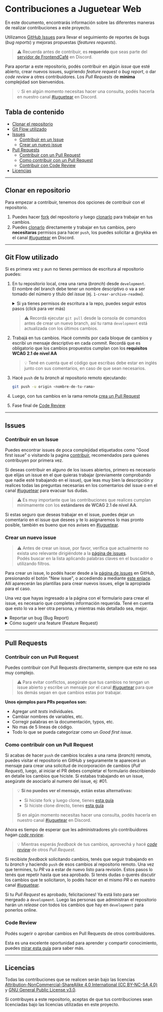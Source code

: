 # Contribuciones a Juguetear Web

En este documento, encontrarás información sobre las diferentes maneras de realizar contribuciones a este proyecto.

Utilizamos [GitHub Issues](gh-issues) para llevar el seguimiento de reportes de bugs (_bug reports_) y mejoras propuestas (_features requests_).

> ⚠️ Recuerda antes de contribuir, es **requerido** que seas parte del [servidor de FrontendCafé][dc-fec] en Discord.

Para aportar a este repositorio, podés contribuir en algún _issue_ que esté abierto, crear nuevos issues, sugiriendo _feature request_ o _bug report_, o dar _code review_ a otres contribuidores. Los _Pull Requests_ de **minima** complejidad son bienvenidos.

> 💡 Si en algún momento necesitas hacer una consulta, podés hacerla en nuestro canal [#juguetear][dc-channel] en Discord.

## Tabla de contenido

- [Clonar el repositorio](#clonar-en-repositorio)
- [Git Flow utilizado](#git-flow-utilizado)
- [Issues](#issues)
  - [Contribuir en un Issue](#contribuir-en-un-issue)
  - [Crear un nuevo issue](#crear-un-nuevo-issue)
- [Pull Requests](#pull-requests)
  - [Contribuir con un Pull Request](#contribuir-con-un-pull-request)
  - [Como contribuir con un Pull Request](#como-contribuir-con-un-pull-request)
  - [Contribuir con Code Review](#code-review)
- [Licencias](#licencias)

---

## Clonar en repositorio

Para empezar a contribuir, tenemos dos opciones de contribuir con el repositorio.

1. Puedes hacer [fork][url-gb-fork] del repositorio y luego [clonarlo][url-gb-clone] para trabajar en tus cambios.
2. Puedes [clonarlo][url-gb-clone] directamente y trabajar en tus cambios, pero **necesitaras** permisos para hacer `push`, los puedes solicitar a @nykka en el canal [#juguetear][dc-channel] en Discord.

---

## Git Flow utilizado

Si es primera vez y aun no tienes permisos de escritura al repositorio puedes:

1. En tu repositorio local, crea una rama (_branch_) desde `development`.  
   El nombre del branch debe tener un nombre descriptivo o va a ser tomado del número y título del _issue_ (ej. `1-crear-archivo-readme`).

   <details>
      <summary>Si ya tienes permisos de escritura a la repo, puedes seguir estos pasos (click para ver más)</summary><br>

   > Pueden ver la secuencia completa en el siguiente [video](https://user-images.githubusercontent.com/78808163/198988746-3a7a20c4-be96-4cfd-a958-b2834ceac234.webm)

   ![alt text](https://blogger.googleusercontent.com/img/b/R29vZ2xl/AVvXsEjgh6AupvHRtFhlU2QpOY1vu5UXk_ktTkKQmdEqE8786msHnWiM3ov5GqpoOkS0-peaVAPULvlpFmj8-bhAsQ31nAIjBUJl4ptD-wnPO3dDVgFkOR-OuJaO_8wUTKYX-66KsaBQEEMWRHBUMKSwaqOUgq2WBC7s0JRKqqmbpoaZciKZrVH45GjSVrJxzQ/s16000/issue1.png)

   ![alt text](https://blogger.googleusercontent.com/img/b/R29vZ2xl/AVvXsEj13TFVKzPNH9ZacndkHlw4_19aMt6E0RuFUVy6r-osxthMomDli3zJl2WM3W2ykMfAwVfklq1Atdbz8PUQORBJV1uPk-udlfQkEDJXm44qIvKYS5MWyXdEzWm4MVGwNaHgmwGykpaMuEfSwCf90rnQUSfbV_yZUTRXSAfcFFuqH2i8rLgsPEr1zYmRMw/s16000/issue3.png)

   </details>

   > ⚠️ Recordá ejecutar `git pull` desde la consola de comandos antes de crear un nuevo branch, así tu rama `development` está actualizada con los últimos cambios.

2. Trabajá en tus cambios. Hacé commits por cada bloque de cambios y escribí un mensaje descriptivo en cada _commit_. Recordá que es obligatorio que los cambios propuestos cumplan con los **requisitos WCAG 2.1 de nivel AA**

   > 💡 Tené en cuenta que el código que escribas debe estar en inglés junto con sus comentarios, en caso de que sean necesarios.

3. Hacé `push` de tu _branch_ al repositorio remoto ejecutando:

   ```bash
   git push -u origin <nombre-de-tu-rama>
   ```

4. Luego, con tus cambios en la rama remota [crea un Pull Request](#como-contribuir-con-un-pull-request)

5. Fase final de [Code Review](#code-review)

---

## Issues

### Contribuir en un Issue

Puedes encontrar issues de poca complejidad etiquetados como "Good first issue" o visitando la pagina [contribuir][gh-contribute], recomendados para quienes contribuyen por primera vez.

Si deseas contribuir en alguno de los issues abiertos, primero es necesario que elijas un issue en el que quieras trabajar (previamente comprobando que nadie esté trabajando en el issue), que leas muy bien la descripción y realices todas las preguntas necesarias en los comentarios del issue o en el canal [#juguetear][dc-channel] para evacuar tus dudas.

> ⚠️ Es muy importante que las contribuciones que realices cumplan mínimamente con los **estándares de WCAG 2.1 de nivel AA**.

Si estas seguro que deseas trabajar en el issue, puedes dejar un comentario en el issue que desees y te lo asignaremos lo mas pronto posible, también es bueno que nos avises en [#juguetear][dc-channel].

### Crear un nuevo issue

> ⚠️ Antes de crear un issue, por favor, verifica que actualmente no exista uno relevante dirigiéndote a la [página de issues][gh-issues].  
> Podés buscar en la lista aplicando palabras claves en el buscador o utilizando filtros.

Para crear un issue, lo podés hacer desde a la [página de issues][gh-issues] en GitHub, presionando el botón "New issue", o accediendo a mediante [este enlace][gh-new-issue].  
Allí aparecerán las plantillas para crear nuevos issues, elige la apropiada para el caso.

Una vez que hayas ingresado a la página con el formulario para crear el issue, es necesario que completes información requerida. Tené en cuenta que esto lo va a leer otra persona, y mientras más detallado sea, mejor.

<details>
   <summary>Reportar un bug (Bug Report)</summary><br>

Para que sea más fácil para otras personas entender el problema, es necesario que brindes la mayor cantidad de información de manera clara y detallada. Y sinceramente estaríamos encantados de que **trabajes en propio tu issue generado!**

Puedes reportar un bug mediante el siguiente [este enlace][gh-bug-form].

</details>

<details>
   <summary>Cómo sugerir una feature (Feature Request)</summary><br>

Necesitamos la mayor cantidad de información de manera clara y concisa. También tené en cuenta que la **feature propuesta por vos va a ser evaluada** por las personas que administran el repositorio y aprobada en caso de estar alineada con el proyecto, o declinada en caso contrario.

> 💡 Si necesitas realizar consultas podes hacerlas en el canal [#juguetear][dc-channel] en Discord.

Puedes reportar un bug mediante el siguiente [este enlace][gh-feat-form].

</details>

---

## Pull Requests

### Contribuir con un Pull Request

Puedes contribuir con Pull Requests directamente, siempre que este no sea muy complejo.

> ⚠️ Para evitar conflictos, asegúrate que tus cambios no tengan un issue abierto y escribe un mensaje por el canal [#juguetear][dc-channel] para que los demás sepan en que cambios estas por trabajar.

**Unos ejemplos para PRs pequeños son:**

- Agregar _unit tests_ individuales.
- Cambiar nombres de variables, etc.
- Corregir palabras en la documentación, typos, etc.
- No mas de 5 lineas de código.
- Todo lo que se pueda categorizar como un _Good first issue_.

### Como contribuir con un Pull Request

Si acabas de hacer `push` de cambios locales a una rama (_branch_) remota, puedes visitar el repositorio en GitHub y seguramente te aparecerá un mensaje para crear una solicitud de incorporación de cambios (_Pull Request_), luego, al iniciar el PR debes completar el formulario describiendo en detalle los cambios que hiciste. Si estabas trabajando en un issue, asegúrate de asociarlo al numero del issue, ej: #01.

> 💡 **Si no puedes ver el mensaje, están estas alternativas:**
>
> - Si hiciste fork y luego clone, tienes [esta guía][url-gb-fork_pr]
> - Si hiciste clone directo, tienes [esta guía][url-gb-pr]
>
> Si en algún momento necesitas hacer una consulta, podés hacerla en nuestro canal [#juguetear][dc-channel] en Discord.

Ahora es tiempo de esperar que les administradores y/o contribuidores hagan [_code review_](#code-review).

> 💡 Mientras esperás _feedback_ de tus cambios, aprovechá y hacé [_code review_](#code-review) de otros _Pull Request_.

Si recibiste _feedback_ solicitando cambios, tenés que seguir trabajando en tu _branch_ y haciendo `push` de esos cambios al repositorio remoto. Una vez que termines, tu _PR_ va a estar de nuevo listo para revisión. Estos pasos lo tenés que repetir hasta que sea aprobado. Si tenés dudas o querés discutir los cambios que te solicitaron, lo podés hacer en el mismo _PR_ o en nuestro canal [#juguetear][dc-channel].

Si tu _Pull Request_ es aprobado, felicitaciones! Ya está listo para ser mergeado a `development`. Luego las personas que administran el repositorio harán un _release_ con todos los cambios que hay en `development` para ponerlos online.

### Code Review

Podés sugerir o aprobar cambios en Pull Requests de otros contribuidores.

Esta es una excelente oportunidad para aprender y compartir conocimiento, puedes [mirar esta guía][url-gb-review] para saber más.

---

## Licencias

Todas las contribuciones que se realicen serán bajo las licencias [Attribution-NonCommercial-ShareAlike 4.0 International (CC BY-NC-SA 4.0)][doc-lic-2] y [GNU General Public License v3.0][doc-lic-1].

Si contribuyes a este repositorio, aceptas de que tus contribuciones sean licenciadas bajo las licencias utilizadas en este proyecto.

<!-- Listado de enlaces de referencia, mantenerlos actualizados en cada archivo -->
<!-- Enlaces a archivos de documentación (propios al repositorio)  -->

[doc-lic-1]: LICENSE
[doc-lic-2]: LICENSE-CC-BY-NC-SA

<!-- Enlaces a Discord -->

[dc-channel]: https://discord.com/channels/594363964499165194/1035685740409012244
[dc-fec]: https://discord.com/invite/frontendcafe

<!-- Enlaces al repositorio en Github -->

[gh-contribute]: https://github.com/Juguetear/juguetear-web/contribute
[gh-issues]: https://github.com/Juguetear/juguetear-web/issues
[gh-new-issue]: https://github.com/Juguetear/juguetear-web/issues/new/choose
[gh-feat-form]: https://github.com/Juguetear/juguetear-web/issues/new?template=FEATURE_FORM.yml
[gh-bug-form]: https://github.com/Juguetear/juguetear-web/issues/new?template=BUG_FORM.yml

<!-- Documentación externa -->

[url-gb-review]: https://docs.github.com/es/pull-requests/collaborating-with-pull-requests/reviewing-changes-in-pull-requests
[url-gb-clone]: https://docs.github.com/es/repositories/creating-and-managing-repositories/cloning-a-repository#clonar-un-repositorio
[url-gb-fork]: https://docs.github.com/es/get-started/quickstart/fork-a-repo
[url-gb-pr]: https://docs.github.com/es/pull-requests/collaborating-with-pull-requests/proposing-changes-to-your-work-with-pull-requests/creating-a-pull-request
[url-gb-fork_pr]: https://docs.github.com/es/pull-requests/collaborating-with-pull-requests/proposing-changes-to-your-work-with-pull-requests/creating-a-pull-request-from-a-fork
